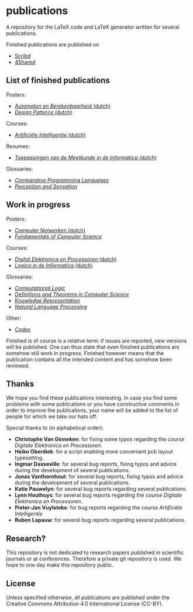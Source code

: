 publications
============

A repository for the LaTeX code and LaTeX generator written for several publications.

Finished publications are published on
- [Scribd](http://www.scribd.com/WillemVanOnsem)
- [4Shared](http://www.4shared.com/u/rPjCz-aM/Van_Onsem_Willem.html)

List of finished publications
-----------------------------

Posters:

 - [*Automaten en Berekenbaarheid* (dutch)](https://github.com/KommuSoft/publications/tree/master/poster_automaten_en_berekenbaarheid)
 - [*Design Patterns* (dutch)](https://github.com/KommuSoft/publications/tree/master/poster_design_patterns)

Courses:

 - [*Artificiële Intelligentie* (dutch)](https://github.com/KommuSoft/publications/tree/master/cursus_Artificiele_Intelligentie)

Resumes:

 - [*Toepassingen van de Meetkunde in de Informatica (dutch)*](https://github.com/KommuSoft/publications/tree/master/samenvatting_Toepassingen_van_de_Meetkunde_in_de_Informatica)

Glossaries:

 - [*Comparative Programming Languages*](https://github.com/KommuSoft/publications/tree/master/glossary_comparative_programming_languages)
 - [*Perception and Sensation*](https://github.com/KommuSoft/publications/tree/master/glossary_psychologie_van_de_waarneming)

Work in progress
----------------

Posters:

 - [*Computer Netwerken* (dutch)](https://github.com/KommuSoft/publications/tree/master/poster_computer_netwerken)
 - [*Fundamentals of Computer Science*](https://github.com/KommuSoft/publications/tree/master/poster_fundamentals_of_computer_science)

Courses:

 - [*Digital Elektronica en Processoren* (dutch)](https://github.com/KommuSoft/publications/tree/master/cursus_Digitale_Elektronica_en_Processoren)
 - [*Logica in de Informatica* (dutch)](https://github.com/KommuSoft/publications/tree/master/cursus_Logica_in_de_Informatica)

Glossaries:

 - [*Computational Logic*](https://github.com/KommuSoft/publications/tree/master/computation_logic_definitions)
 - [*Definitions and Theorems in Computer Science*](https://github.com/KommuSoft/publications/tree/master/definitions_and_theorems_in_computer_science)
 - [*Knowledge Representation*](https://github.com/KommuSoft/publications/tree/master/knowledgerepresentation)
 - [*Natural Language Processing*](https://github.com/KommuSoft/publications/tree/master/naturallanguageprocessing)

Other:

 - [*Codex*](https://github.com/KommuSoft/publications/tree/master/codex)

Finished is of course is a relative term: if issues are reported, new versions will be published. One can thus state that even finished publications are somehow still work in progress. Finished however means that the publication contains all the intended content and has somehow been reviewed.

Thanks
------

We hope you find these publications interesting. In case you find some problems with some publications or you have constructive comments in order to improve the publications, your name will be added to the list of people for which we take our hats off.

Special thanks to (in alphabetical order):

 - **Christophe Van Ginneken**: for fixing some typos regarding the *course Digitale Elektronica en Processoren*.
 - **Heiko Oberdiek**: for a script enabling more convenient pcb layout typesetting.
 - **Ingmar Dasseville**: for several bug reports, fixing typos and advice during the development of several publications.
 - **Jonas Vanthornhout**: for several bug reports, fixing typos and advice during the development of several publications.
 - **Katie Pauwelyn**: for several bug reports regarding several publications.
 - **Lynn Houthuys**: for several bug reports regarding the *course Digitale Elektronica en Processoren*.
 - **Pieter-Jan Vuylsteke**: for bug reports regarding the *course Artificiële Intelligentie*
 - **Ruben Lapauw**: for several bug reports regarding several publications.

Research?
---------
This repository is not dedicated to research papers published in scientific journals or at conferences. Therefore a private git repository is used. We hope to one day make this repository public.

License
-------

Unless specified otherwise, all publications are published under the Creative Commons Attribution 4.0 International License (CC-BY).
